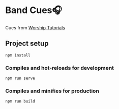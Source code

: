 # Band Cues🎧

Cues from [Worship Tutorials](https://worshiptutorials.com/product/clicks-and-cues/)


## Project setup
```
npm install
```

### Compiles and hot-reloads for development
```
npm run serve
```

### Compiles and minifies for production
```
npm run build
```
